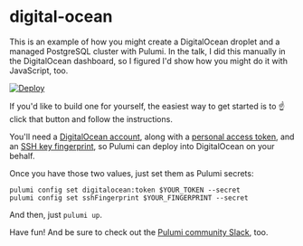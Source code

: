 # digital-ocean

This is an example of how you might create a DigitalOcean droplet and a managed PostgreSQL cluster with Pulumi. In the talk, I did this manually in the DigitalOcean dashboard, so I figured I'd show how you might do it with JavaScript, too.

[![Deploy](https://get.pulumi.com/new/button.svg)](https://app.pulumi.com/new)

If you'd like to build one for yourself, the easiest way to get started is to ☝️ click that button and follow the instructions.

You'll need a [DigitalOcean account](https://www.digitalocean.com/), along with a [personal access token](https://www.digitalocean.com/docs/api/create-personal-access-token/), and an [SSH key fingerprint](cloud.digitalocean.com/account/security), so Pulumi can deploy into DigitalOcean on your behalf.

Once you have those two values, just set them as Pulumi secrets:

```
pulumi config set digitalocean:token $YOUR_TOKEN --secret
pulumi config set sshFingerprint $YOUR_FINGERPRINT --secret
```

And then, just `pulumi up`.

Have fun! And be sure to check out the [Pulumi community Slack](https://slack.pulumi.com/), too.
